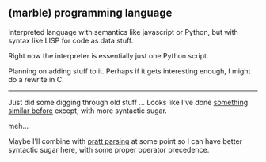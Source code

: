 (marble) programming language
------------------------------

Interpreted language with semantics like javascript or Python, but with
syntax like LISP for code as data stuff.

Right now the interpreter is essentially just one Python script.

Planning on adding stuff to it. Perhaps if it gets interesting enough, I
might do a rewrite in C.


---------------------------------

Just did some digging through old stuff ...
Looks like I've done [something similar before](https://github.com/code4tots/MayCal) except, with more syntactic sugar.

meh...

Maybe I'll combine with [pratt parsing](https://github.com/math4tots/PrattParsing) at some point so I can have better syntactic sugar here, with some proper operator precedence.
